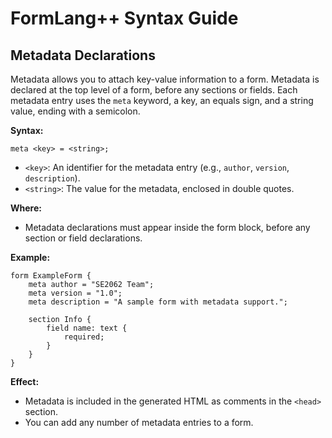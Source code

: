 # FormLang++ Syntax Guide

## Metadata Declarations

Metadata allows you to attach key-value information to a form. Metadata is declared at the top level of a form, before any sections or fields. Each metadata entry uses the `meta` keyword, a key, an equals sign, and a string value, ending with a semicolon.

**Syntax:**

```
meta <key> = <string>;
```

- `<key>`: An identifier for the metadata entry (e.g., `author`, `version`, `description`).
- `<string>`: The value for the metadata, enclosed in double quotes.

**Where:**
- Metadata declarations must appear inside the form block, before any section or field declarations.

**Example:**

```
form ExampleForm {
    meta author = "SE2062 Team";
    meta version = "1.0";
    meta description = "A sample form with metadata support.";

    section Info {
        field name: text {
            required;
        }
    }
}
```

**Effect:**
- Metadata is included in the generated HTML as comments in the `<head>` section.
- You can add any number of metadata entries to a form. 